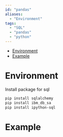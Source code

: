 ```yaml
---
id: "pandas"
aliases:
  - "Environment"
tags:
  - "SQL"
  - "pandas"
  - "python"
---
```


<!--toc:start-->
- [Environment](#environment)
- [Example](#example)
<!--toc:end-->

# Environment
Install package for sql
```bash
pip install sqlalchemy
pip install ibm_db_sa
pip install ipython-sql
```
# Example

